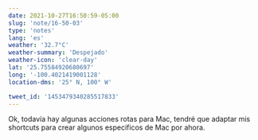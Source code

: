 ```yaml
---
date: 2021-10-27T16:50:59-05:00
slug: 'note/16-50-03'
type: 'notes'
lang: 'es'
weather: '32.7°C'
weather-summary: 'Despejado'
weather-icon: 'clear-day'
lat: '25.75584920680697'
long: '-100.4021419001128'
location-dms: '25° N, 100° W'

tweet_id: '1453479340285517833'
---
```

Ok, todavía hay algunas acciones rotas para Mac, tendré que adaptar mis shortcuts para crear algunos específicos de Mac por ahora.